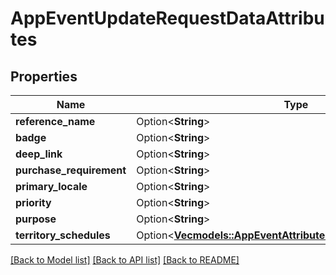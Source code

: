 # AppEventUpdateRequestDataAttributes

## Properties

Name | Type | Description | Notes
------------ | ------------- | ------------- | -------------
**reference_name** | Option<**String**> |  | [optional]
**badge** | Option<**String**> |  | [optional]
**deep_link** | Option<**String**> |  | [optional]
**purchase_requirement** | Option<**String**> |  | [optional]
**primary_locale** | Option<**String**> |  | [optional]
**priority** | Option<**String**> |  | [optional]
**purpose** | Option<**String**> |  | [optional]
**territory_schedules** | Option<[**Vec<models::AppEventAttributesTerritorySchedulesInner>**](AppEvent_attributes_territorySchedules_inner.md)> |  | [optional]

[[Back to Model list]](../README.md#documentation-for-models) [[Back to API list]](../README.md#documentation-for-api-endpoints) [[Back to README]](../README.md)


